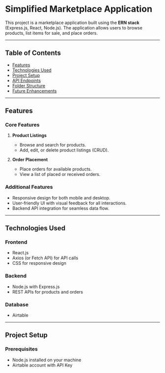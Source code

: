 # Simplified Marketplace Application  

This project is a marketplace application built using the **ERN stack** (Express.js, React, Node.js). The application allows users to browse products, list items for sale, and place orders.  

---

## Table of Contents  
- [Features](#features)  
- [Technologies Used](#technologies-used)  
- [Project Setup](#project-setup)  
- [API Endpoints](#api-endpoints)  
- [Folder Structure](#folder-structure)  
- [Future Enhancements](#future-enhancements)  

---

## Features  

### Core Features  
1. **Product Listings**  
   - Browse and search for products.  
   - Add, edit, or delete product listings (CRUD).  

2. **Order Placement**  
   - Place orders for available products.  
   - View a list of placed or received orders.  

### Additional Features  
- Responsive design for both mobile and desktop.  
- User-friendly UI with visual feedback for all interactions.  
- Backend API integration for seamless data flow.  

---

## Technologies Used  

### Frontend  
- React.js  
- Axios (or Fetch API) for API calls  
- CSS for responsive design  

### Backend  
- Node.js with Express.js  
- REST APIs for products and orders  

### Database  
- Airtable  

---

## Project Setup  

### Prerequisites  
- Node.js installed on your machine  
- Airtable account with API Key  

